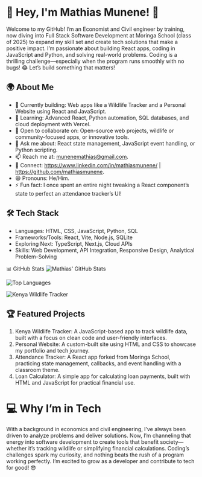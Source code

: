 # 👋 Hey, I'm Mathias Munene! 🚀
  Welcome to my GitHub! I’m an Economist and Civil engineer by training, now diving into Full Stack Software Development at Moringa School (class of 2025) to expand my skill set and create tech solutions that make a positive impact. I’m passionate about building React apps, coding in JavaScript and Python, and solving real-world problems. Coding is a thrilling challenge—especially when the   program runs smoothly with no bugs! 😂 Let’s build something that matters!

## 🌍 About Me
- 🔭 Currently building: Web apps like a Wildlife Tracker and a Personal Website using React and JavaScript.
- 🌱 Learning: Advanced React, Python automation, SQL databases, and cloud deployment with Vercel.
- 👯 Open to collaborate on: Open-source web projects, wildlife or community-focused apps, or innovative tools.
- 💬 Ask me about: React state management, JavaScript event handling, or Python scripting.
- 📫 Reach me at: munenemathias@gmail.com.
- 🔗 Connect: https://www.linkedin.com/in/mathiasmunene/ | https://github.com/mathiasmunene.
- 😄 Pronouns: He/Him.
- ⚡ Fun fact: I once spent an entire night tweaking a React component’s state to perfect an attendance tracker’s UI!

## 🛠️ Tech Stack
- Languages: HTML, CSS, JavaScript, Python, SQL
- Frameworks/Tools: React, Vite, Node.js, SQLite
- Exploring Next: TypeScript, Next.js, Cloud APIs
- Skills: Web Development, API Integration, Responsive Design, Analytical Problem-Solving

📊 GitHub Stats
![Mathias' GitHub Stats](https://github-readme-stats.vercel.app/api?username=mathiasmunene&show_icons=true&theme=dracula)

![Top Languages](https://github-readme-stats.vercel.app/api/top-langs/?username=mathiasmunene&layout=compact&theme=dracula)

![Kenya Wildlife Tracker](https://github-readme-stats.vercel.app/api/pin/?username=mathiasmunene&repo=Kenya-Wildlife-Tracker&theme=dracula)

## 🏆 Featured Projects
1. Kenya Wildlife Tracker: A JavaScript-based app to track wildlife data, built with a focus on clean code and user-friendly interfaces.
2. Personal Website: A custom-built site using HTML and CSS to showcase my portfolio and tech journey.
3. Attendance Tracker: A React app forked from Moringa School, practicing state management, callbacks, and event handling with a classroom theme.
4. Loan Calculator: A simple app for calculating loan payments, built with HTML and JavaScript for practical financial use.

# 💻 Why I’m in Tech
With a background in economics and civil engineering, I’ve always been driven to analyze problems and deliver solutions. Now, I’m channeling that energy into software development to create tools that benefit society—whether it’s tracking wildlife or simplifying financial calculations. Coding’s challenges spark my curiosity, and nothing beats the rush of a program working perfectly. I’m excited to grow as a developer and contribute to tech for good! 😎
